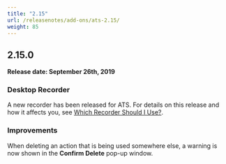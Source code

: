 ```yaml
---
title: "2.15"
url: /releasenotes/add-ons/ats-2.15/
weight: 85
---
```


## 2.15.0

**Release date: September 26th, 2019**

### Desktop Recorder

A new recorder has been released for  ATS. For details on this release and how it affects you, see [Which Recorder Should I Use?](/addons/ats-addon/rg-two-desktoprecorder/).

### Improvements

When deleting an action that is being used somewhere else, a warning is now shown in the **Confirm Delete** pop-up window.
